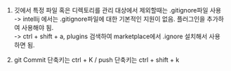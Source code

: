 1. 깃에서 특정 파일 혹은 디렉토리를 관리 대상에서 제외할때는 .gitignore파일 사용
<br/>-> intellij 에서는 .gitignore파일에 대한 기본적인 지원이 없음. 플러그인을 추가하여 사용해야 됨.
<br/>-> ctrl + shift + a, plugins 검색하여 marketplace에서 .ignore 설치해서 사용하면 됨.

2. git Commit 단축키는 ctrl + K / push 단축키는 ctrl + shift + k